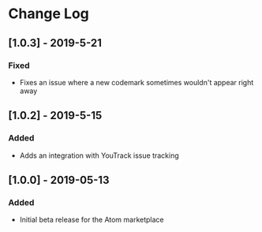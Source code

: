 # Change Log

## [1.0.3] - 2019-5-21

### Fixed

- Fixes an issue where a new codemark sometimes wouldn't appear right away

## [1.0.2] - 2019-5-15

### Added

- Adds an integration with YouTrack issue tracking

## [1.0.0] - 2019-05-13

### Added

- Initial beta release for the Atom marketplace
